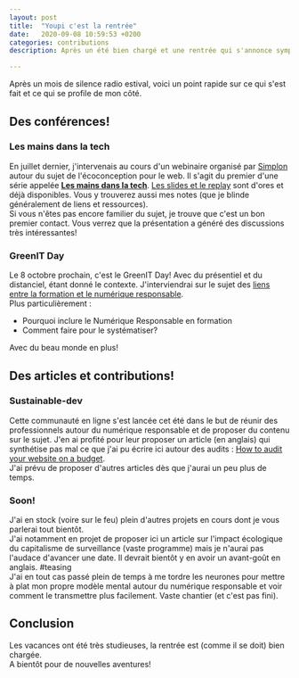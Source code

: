 ```yaml
---
layout: post
title:  "Youpi c'est la rentrée"
date:   2020-09-08 10:59:53 +0200
categories: contributions
description: Après un été bien chargé et une rentrée qui s'annonce sympa aussi, un petit point sur mes dernières actus et futures interventions.   

---
```

Après un mois de silence radio estival, voici un point rapide sur ce qui s'est fait et ce qui se profile de mon côté. 

## Des conférences!
### Les mains dans la tech
En juillet dernier, j'intervenais au cours d'un webinaire organisé par [Simplon]() autour du sujet de l'écoconception pour le web. Il s'agit du premier d'une série appelée **[Les mains dans la tech](https://toolbox.simplon.co/article/lancement-des-webinaires-les-mains-dans-la-tech)**. [Les slides et le replay](/assets/Les%20mains%20dans%20la%20tech%201%20-%20%C3%A9coconception.pdf) sont d'ores et déjà disponibles. Vous y trouverez aussi mes notes (que je blinde généralement de liens et ressources).  
Si vous n'êtes pas encore familier du sujet, je trouve que c'est un bon premier contact. Vous verrez que la présentation a généré des discussions très intéressantes!  
  
### GreenIT Day
Le 8 octobre prochain, c'est le GreenIT Day! Avec du présentiel et du distanciel, étant donné le contexte. J'interviendrai sur le sujet des [liens entre la formation et le numérique responsable](https://www.digital113.fr/event/greenitd-numerique-responsable-quelles-formations/).  
Plus particulièrement : 
* Pourquoi inclure le Numérique Responsable en formation
* Comment faire pour le systématiser? 
   
Avec du beau monde en plus!   
  
## Des articles et contributions!
### Sustainable-dev
Cette communauté en ligne s'est lancée cet été dans le but de réunir des professionnels autour du numérique responsable et de proposer du contenu sur le sujet. J'en ai profité pour leur proposer un article (en anglais) qui synthétise pas mal ce que j'ai pu écrire ici autour des audits : [How to audit your website on a budget](https://the-sustainable.dev/how-to-audit-your-website-on-a-budget/).  
J'ai prévu de proposer d'autres articles dès que j'aurai un peu plus de temps.  

### Soon!
J'ai en stock (voire sur le feu) plein d'autres projets en cours dont je vous parlerai tout bientôt.  
J'ai notamment en projet de proposer ici un article sur l'impact écologique du capitalisme de surveillance (vaste programme) mais je n'aurai pas l'audace d'avancer une date. Il devrait bientôt y en avoir un avant-goût en anglais. #teasing   
J'ai en tout cas passé plein de temps à me tordre les neurones pour mettre à plat mon propre modèle mental autour du numérique responsable et voir comment le transmettre plus facilement. Vaste chantier (et c'est pas fini).  

## Conclusion
Les vacances ont été très studieuses, la rentrée est (comme il se doit) bien chargée.   
A bientôt pour de nouvelles aventures!